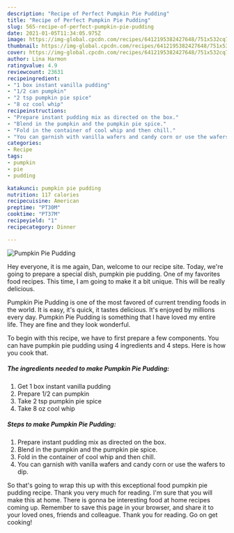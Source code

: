 ```yaml
---
description: "Recipe of Perfect Pumpkin Pie Pudding"
title: "Recipe of Perfect Pumpkin Pie Pudding"
slug: 565-recipe-of-perfect-pumpkin-pie-pudding
date: 2021-01-05T11:34:05.975Z
image: https://img-global.cpcdn.com/recipes/6412195382427648/751x532cq70/pumpkin-pie-pudding-recipe-main-photo.jpg
thumbnail: https://img-global.cpcdn.com/recipes/6412195382427648/751x532cq70/pumpkin-pie-pudding-recipe-main-photo.jpg
cover: https://img-global.cpcdn.com/recipes/6412195382427648/751x532cq70/pumpkin-pie-pudding-recipe-main-photo.jpg
author: Lina Harmon
ratingvalue: 4.9
reviewcount: 23631
recipeingredient:
- "1 box instant vanilla pudding"
- "1/2 can pumpkin"
- "2 tsp pumpkin pie spice"
- "8 oz cool whip"
recipeinstructions:
- "Prepare instant pudding mix as directed on the box."
- "Blend in the pumpkin and the pumpkin pie spice."
- "Fold in the container of cool whip and then chill."
- "You can garnish with vanilla wafers and candy corn or use the wafers to dip."
categories:
- Recipe
tags:
- pumpkin
- pie
- pudding

katakunci: pumpkin pie pudding 
nutrition: 117 calories
recipecuisine: American
preptime: "PT30M"
cooktime: "PT37M"
recipeyield: "1"
recipecategory: Dinner

---
```



![Pumpkin Pie Pudding](https://img-global.cpcdn.com/recipes/6412195382427648/751x532cq70/pumpkin-pie-pudding-recipe-main-photo.jpg)

Hey everyone, it is me again, Dan, welcome to our recipe site. Today, we're going to prepare a special dish, pumpkin pie pudding. One of my favorites food recipes. This time, I am going to make it a bit unique. This will be really delicious.



Pumpkin Pie Pudding is one of the most favored of current trending foods in the world. It is easy, it's quick, it tastes delicious. It's enjoyed by millions every day. Pumpkin Pie Pudding is something that I have loved my entire life. They are fine and they look wonderful.


To begin with this recipe, we have to first prepare a few components. You can have pumpkin pie pudding using 4 ingredients and 4 steps. Here is how you cook that.

<!--inarticleads1-->

##### The ingredients needed to make Pumpkin Pie Pudding:

1. Get 1 box instant vanilla pudding
1. Prepare 1/2 can pumpkin
1. Take 2 tsp pumpkin pie spice
1. Take 8 oz cool whip




<!--inarticleads2-->

##### Steps to make Pumpkin Pie Pudding:

1. Prepare instant pudding mix as directed on the box.
1. Blend in the pumpkin and the pumpkin pie spice.
1. Fold in the container of cool whip and then chill.
1. You can garnish with vanilla wafers and candy corn or use the wafers to dip.




So that's going to wrap this up with this exceptional food pumpkin pie pudding recipe. Thank you very much for reading. I'm sure that you will make this at home. There is gonna be interesting food at home recipes coming up. Remember to save this page in your browser, and share it to your loved ones, friends and colleague. Thank you for reading. Go on get cooking!
